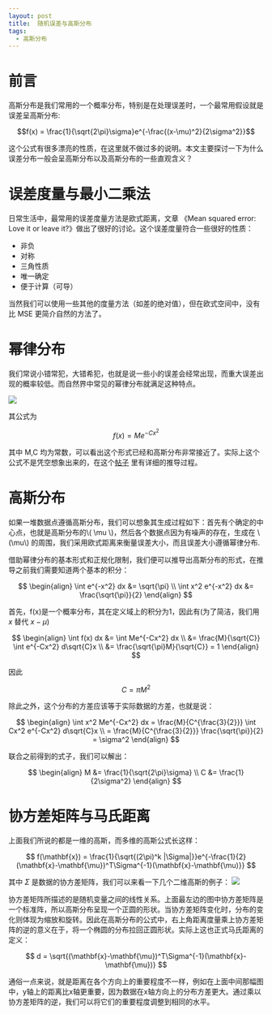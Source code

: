 ```yaml
---
layout: post
title:  随机误差与高斯分布
tags:
  - 高斯分布
---
```


# 前言

高斯分布是我们常用的一个概率分布，特别是在处理误差时，一个最常用假设就是误差呈高斯分布:

$$f(x) = \frac{1}{\sqrt{2\pi}\sigma}e^{-\frac{(x-\mu)^2}{2\sigma^2}}$$

这个公式有很多漂亮的性质，在这里就不做过多的说明。本文主要探讨一下为什么误差分布一般会呈高斯分布以及高斯分布的一些直观含义？

# 误差度量与最小二乘法

日常生活中，最常用的误差度量方法是欧式距离，文章 《Mean squared error: Love it or leave it?》做出了很好的讨论。这个误差度量符合一些很好的性质：

- 非负
- 对称
- 三角性质
- 唯一确定
- 便于计算（可导）

当然我们可以使用一些其他的度量方法（如差的绝对值），但在欧式空间中，没有比 MSE 更简介自然的方法了。

# 幂律分布

我们常说小错常犯，大错希犯，也就是说一些小的误差会经常出现，而重大误差出现的概率较低。而自然界中常见的幂律分布就满足这种特点。

![ ](https://timgsa.baidu.com/timg?image&quality=80&size=b9999_10000&sec=1511435878&di=a1bbc9defff9f164b2961433d782ab39&imgtype=jpg&er=1&src=http%3A%2F%2Fs2.sinaimg.cn%2Fbmiddle%2F7ad48feehb1d7693b51f1%26amp%3B690 "幂律分布")

其公式为

$$f(x) = Me^{-Cx^2}$$

其中 M,C 均为常数，可以看出这个形式已经和高斯分布非常接近了。实际上这个公式不是凭空想象出来的，在这个[帖子](https://cosx.org/2013/01/story-of-normal-distribution-1/) 里有详细的推导过程。

# 高斯分布

如果一堆数据点遵循高斯分布，我们可以想象其生成过程如下：首先有个确定的中心点，也就是高斯分布的\\( \mu \\)，然后各个数据点因为有噪声的存在，生成在 \\(\mu\\) 的周围，我们采用欧式距离来衡量误差大小，而且误差大小遵循幂律分布.

借助幂律分布的基本形式和正规化限制，我们便可以推导出高斯分布的形式，在推导之前我们需要知道两个基本的积分：

$$
\begin{align}
\int e^{-x^2} dx &= \sqrt{\pi} \\
\int x^2 e^{-x^2} dx &= \frac{\sqrt{\pi}}{2}
\end{align}
$$

首先，f(x)是一个概率分布，其在定义域上的积分为1，因此有(为了简洁，我们用 $x$ 替代 $x - \mu$)

$$
\begin{align}
\int f(x) dx &= \int Me^{-Cx^2} dx \\
&= \frac{M}{\sqrt{C}} \int e^{-Cx^2} d\sqrt{C}x \\
&= \frac{\sqrt{\pi}M}{\sqrt{C}} = 1
\end{align}
$$

因此

$$ C = \pi M^2$$


除此之外，这个分布的方差应该等于实际数据的方差，也就是说：

$$ 
\begin{align}
\int x^2 Me^{-Cx^2} dx = \frac{M}{C^{\frac{3}{2}}} \int Cx^2 e^{-Cx^2} d\sqrt{C}x \\
= \frac{M}{C^{\frac{3}{2}}} \frac{\sqrt{\pi}}{2} = \sigma^2
\end{align}
$$

联合之前得到的式子，我们可以解出：

$$
\begin{align}
M &= \frac{1}{\sqrt{2\pi}\sigma} \\
C &= \frac{1}{2\sigma^2} 
\end{align}
$$

# 协方差矩阵与马氏距离

上面我们所说的都是一维的高斯，而多维的高斯公式长这样：

$$
f(\mathbf{x}) = \frac{1}{\sqrt{(2\pi)^k |\Sigma|}}e^{-\frac{1}{2}(\mathbf{x}-\mathbf{\mu})^T\Sigma^{-1}(\mathbf{x}-\mathbf{\mu)}}
$$

其中 $\Sigma$ 是数据的协方差矩阵，我们可以来看一下几个二维高斯的例子：
![](http://images2015.cnblogs.com/blog/353956/201601/353956-20160119123436109-661223575.png) 


协方差矩阵所描述的是随机变量之间的线性关系。上面最左边的图中协方差矩阵是一个标准阵，所以高斯分布呈现一个正圆的形状。当协方差矩阵变化时，分布的变化则体现为缩放和旋转。因此在高斯分布的公式中，右上角距离度量乘上协方差矩阵的逆的意义在于，将一个椭圆的分布拉回正圆形状。实际上这也正式马氏距离的定义：

$$
d = \sqrt{(\mathbf{x}-\mathbf{\mu})^T\Sigma^{-1}(\mathbf{x}-\mathbf{\mu})}
$$

通俗一点来说，就是距离在各个方向上的重要程度不一样，例如在上面中间那幅图中，y轴上的距离比x轴更重要，因为数据在x轴方向上的分布方差更大。通过乘以协方差矩阵的逆，我们可以将它们的重要程度调整到相同的水平。
